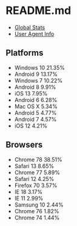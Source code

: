 # README.md

* [Global Stats](https://www.w3counter.com/globalstats.php)
* [User Agent Info](https://developers.whatismybrowser.com)

## Platforms

* Windows 10	21.35%
* Android 9	13.17%
* Windows 7	10.22%
* Android 8	9.91%
* iOS 13	7.95%
* Android 6	6.28%
* Mac OS X	5.34%
* Android 5	4.77%
* Android 7	4.57%
* iOS 12	4.21%

## Browsers

* Chrome 78	38.51%
* Safari 13	8.65%
* Chrome 77	5.89%
* Safari 12	4.25%
* Firefox 70	3.57%
* IE 18	3.17%
* IE 11	2.99%
* Samsung 10	2.44%
* Chrome 76	1.82%
* Chrome 74	1.44%